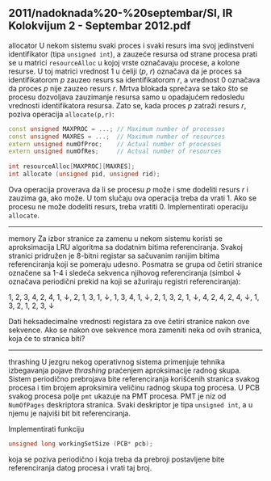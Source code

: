 2011/nadoknada%20-%20septembar/SI, IR Kolokvijum 2 - Septembar 2012.pdf
--------------------------------------------------------------------------------
allocator
U   nekom   sistemu   svaki proces   i   svaki resurs ima   svoj   jedinstveni   identifikator  (tipa `unsigned int`), a zauzeće resursa od strane procesa prati se u matrici `resourceAlloc` u kojoj vrste označavaju procese, a kolone resurse. U toj matrici vrednost 1 u ćeliji ($p$, $r$) označava da je  proces  sa  identifikatorom $p$ zauzeo  resurs  sa  identifikatorom $r$,  a  vrednost 0  označava  da proces $p$ nije zauzeo  resurs $r$. Mrtva  blokada  sprečava  se  tako  što  se  procesu  dozvoljava zauzimanje  resursa  samo  u  opadajućem redosledu vrednosti identifikatora  resursa.  Zato  se, kada proces $p$ zatraži resurs $r$, poziva operacija `allocate(p,r)`: 
```cpp
const unsigned MAXPROC = ...; // Maximum number of processes 
const unsigned MAXRES = ...;  // Maximum number of resources 
extern unsigned numOfProc;    // Actual number of processes 
extern unsigned numOfRes;     // Actual number of resources 
 
int resourceAlloc[MAXPROC][MAXRES]; 
int allocate (unsigned pid, unsigned rid); 
```
Ova  operacija proverava  da  li  se  procesu $p$ može i  sme dodeliti  resurs $r$ i  zauzima  ga,  ako može. U tom slučaju ova operacija treba da vrati 1. Ako se procesu ne može dodeliti resurs, treba vratiti 0. Implementirati operaciju `allocate`. 

--------------------------------------------------------------------------------
memory
Za  izbor  stranice  za zamenu  u  nekom  sistemu  koristi  se aproksimacija  LRU  algoritma sa dodatnim  bitima  referenciranja.  Svakoj  stranici  pridružen  je  8-bitni  registar  sa  sačuvanim ranijim  bitima  referenciranja  koji  se  pomeraju  udesno.  Posmatra  se  grupa  od  četiri  stranice označene  sa  1-4  i  sledeća  sekvenca  njihovog  referenciranja  (simbol ↓ označava  periodični prekid na koji se ažuriraju registri referenciranja): 

1, 2, 3, 4, 2, 4, 1, ↓, 2, 1, 3, 1, ↓, 1, 3, 4, 1, ↓, 2, 1, 3, 2, 1, ↓, 4, 2, 4, 2, 4, ↓, 1, 3, 2, 1, 2, 3, ↓ 

Dati heksadecimalne vrednosti registara za ove četiri stranice nakon ove sekvence. Ako se nakon ove sekvence mora zameniti neka od ovih stranica, koja će to stranica biti? 

--------------------------------------------------------------------------------
thrashing
U   jezgru   nekog   operativnog   sistema   primenjuje tehnika   izbegavanja   pojave *thrashing* praćenjem  aproksimacije  radnog  skupa. Sistem  periodično prebrojava bite  referenciranja korišćenih  stranica svakog  procesa i  tim  brojem  aproksimira veličinu  radnog  skupa tog procesa. U PCB  svakog  procesa polje `pmt` ukazuje na  PMT  procesa.  PMT  je  niz  od `NumOfPages` deskriptora stranica. Svaki deskriptor je tipa `unsigned int`, a u njemu je najviši bit bit referenciranja. 

Implementirati funkciju 
```cpp
unsigned long workingSetSize (PCB* pcb); 
```
koja se poziva periodično i koja treba da prebroji postavljene bite referenciranja datog procesa i vrati taj broj. 
